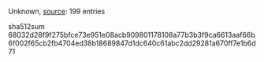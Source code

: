 Unknown, [source](https://dxvkcachehost.codepotatoes.de): 199 entries

sha512sum 68032d28f9f275bfce73e951e08acb909801178108a77b3b3f9ca6613aaf66b6f002f65cb2fb4704ed38b18689847d1dc640c61abc2dd29281a670ff7e1b6d71
